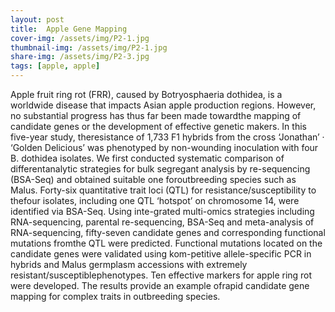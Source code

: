 ```yaml
---
layout: post
title:  Apple Gene Mapping
cover-img: /assets/img/P2-1.jpg
thumbnail-img: /assets/img/P2-1.jpg
share-img: /assets/img/P2-3.jpg
tags: [apple, apple]
---
```


Apple fruit ring rot (FRR), caused by Botryosphaeria dothidea, is a worldwide disease that impacts Asian apple production regions. However, no substantial progress has thus far been made towardthe mapping of candidate genes or the development of effective genetic makers. In this five-year study, theresistance of 1,733 F1 hybrids from the cross ‘Jonathan’ · ‘Golden Delicious’ was phenotyped by non-wounding inoculation with four B. dothidea isolates. We first conducted systematic comparison of differentanalytic strategies for bulk segregant analysis by re-sequencing (BSA-Seq) and obtained suitable one foroutbreeding species such as Malus. Forty-six quantitative trait loci (QTL) for resistance/susceptibility to thefour isolates, including one QTL ‘hotspot’ on chromosome 14, were identified via BSA-Seq. Using inte-grated multi-omics strategies including RNA-sequencing, parental re-sequencing, BSA-Seq and meta-analysis of RNA-sequencing, fifty-seven candidate genes and corresponding functional mutations fromthe QTL were predicted. Functional mutations located on the candidate genes were validated using kom-petitive allele-specific PCR in hybrids and Malus germplasm accessions with extremely resistant/susceptiblephenotypes. Ten effective markers for apple ring rot were developed. The results provide an example ofrapid candidate gene mapping for complex traits in outbreeding species.